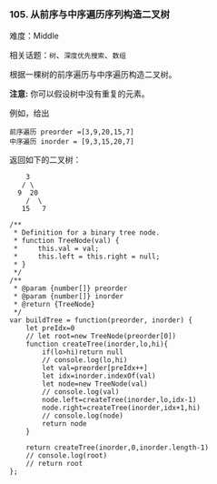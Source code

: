 ### 105. 从前序与中序遍历序列构造二叉树

难度：Middle

相关话题：`树`、`深度优先搜索`、`数组`

根据一棵树的前序遍历与中序遍历构造二叉树。



**注意:** 
你可以假设树中没有重复的元素。



例如，给出



```
前序遍历 preorder =[3,9,20,15,7]
中序遍历 inorder = [9,3,15,20,7]
```


返回如下的二叉树：



```
    3
   / \
  9  20
    /  \
   15   7
```

```
/**
 * Definition for a binary tree node.
 * function TreeNode(val) {
 *     this.val = val;
 *     this.left = this.right = null;
 * }
 */
/**
 * @param {number[]} preorder
 * @param {number[]} inorder
 * @return {TreeNode}
 */
var buildTree = function(preorder, inorder) {
    let preIdx=0
    // let root=new TreeNode(preorder[0])    
    function createTree(inorder,lo,hi){
        if(lo>hi)return null
        // console.log(lo,hi)
        let val=preorder[preIdx++]
        let idx=inorder.indexOf(val)
        let node=new TreeNode(val)
        // console.log(val)
        node.left=createTree(inorder,lo,idx-1)
        node.right=createTree(inorder,idx+1,hi)
        // console.log(node)
        return node
    }
    
    return createTree(inorder,0,inorder.length-1)
    // console.log(root)
    // return root
};
```

